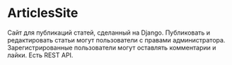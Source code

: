 # ArticlesSite
Сайт для публикаций статей, сделанный на Django. Публиковать и редактировать статьи могут пользователи с правами администратора. Зарегистрированные пользователи могут оставлять комментарии и лайки. Есть REST API.
